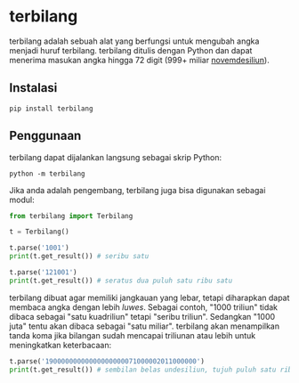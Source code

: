 # terbilang
terbilang adalah sebuah alat yang berfungsi untuk mengubah angka menjadi huruf terbilang. terbilang ditulis dengan Python dan dapat menerima masukan angka hingga 72 digit (999+ miliar [novemdesiliun](https://id.wikipedia.org/wiki/Daftar_bilangan_di_atas_triliun)).
## Instalasi
```
pip install terbilang
```
## Penggunaan
terbilang dapat dijalankan langsung sebagai skrip Python:
```
python -m terbilang
```
Jika anda adalah pengembang, terbilang juga bisa digunakan sebagai modul:
```python
from terbilang import Terbilang

t = Terbilang()

t.parse('1001')
print(t.get_result()) # seribu satu

t.parse('121001')
print(t.get_result()) # seratus dua puluh satu ribu satu
```
terbilang dibuat agar memiliki jangkauan yang lebar, tetapi diharapkan dapat membaca angka dengan lebih *luwes*. Sebagai contoh, "1000 triliun" tidak dibaca sebagai "satu kuadriliun" tetapi "seribu triliun". Sedangkan "1000 juta" tentu akan dibaca sebagai "satu miliar". terbilang akan menampilkan tanda koma jika bilangan sudah mencapai triliunan atau lebih untuk meningkatkan keterbacaan:
```python
t.parse('19000000000000000000071000002011000000')
print(t.get_result()) # sembilan belas undesiliun, tujuh puluh satu ribu triliun, dua miliar sebelas juta
```
